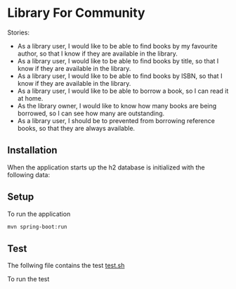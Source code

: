 # Library For Community


Stories:
- As a library user, I would like to be able to find books by my favourite author, so that I know if they are available in the library.
- As a library user, I would like to be able to find books by title, so that I know if they are available in the library.
- As a library user, I would like to be able to find books by ISBN, so that I know if they are available in the library.
- As a library user, I would like to be able to borrow a book, so I can read it at home.
- As the library owner, I would like to know how many books are being borrowed, so I can see how many are outstanding.
- As a library user, I should be to prevented from borrowing reference books, so that they are always available.

## Installation
When the application starts up the h2 database is initialized with the following data:
[](src/main/resources/data.sql )
## Setup
To run the application 
```sh
mvn spring-boot:run
```

## Test
The follwing file contains the test [test.sh](./test.sh) 

To run the test
